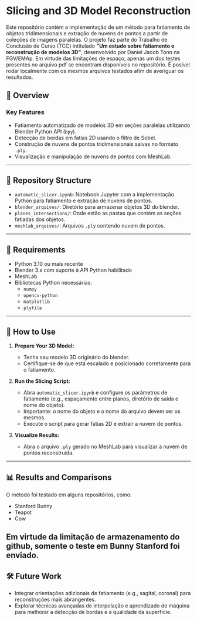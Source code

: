 # Slicing and 3D Model Reconstruction

Este repositório contém a implementação de um método para fatiamento de objetos tridimensionais e extração de nuvens de pontos a partir de coleções de imagens paralelas. O projeto faz parte do Trabalho de Conclusão de Curso (TCC) intitulado **"Um estudo sobre fatiamento e reconstrução de modelos 3D"**, desenvolvido por Daniel Jacob Tonn na FGV/EMAp.
Em virtude das limitações de espaço, apenas um dos testes presentes no arquivo pdf se encontram disponíveis no repositório. É posível rodar localmente com os mesmos arquivos testados afim de averiguar os resultados.

## 📖 Overview

### Key Features
- Fatiamento automatizado de modelos 3D em seções paralelas utilizando Blender Python API (`bpy`).
- Detecção de bordas em fatias 2D usando o filtro de Sobel.
- Construção de nuvens de pontos tridimensionais salvas no formato `.ply`.
- Visualização e manipulação de nuvens de pontos com MeshLab.

---

## 📂 Repository Structure

- `automatic_slicer.ipynb`: Notebook Jupyter com a implementação Python para fatiamento e extração de nuvens de pontos.
- `blender_arquives/`: Diretório para armazenar objetos 3D do blender.
- `planes_intersections/`: Onde estão as pastas que contém as seções fatiadas dos objetos.
- `meshlab_arquives/`: Arquivos `.ply` contendo nuvem de pontos.

---

## 🔧 Requirements

- Python 3.10 ou mais recente
- Blender 3.x com suporte à API Python habilitado
- MeshLab
- Bibliotecas Python necessárias: 
  - `numpy`
  - `opencv-python`
  - `matplotlib`
  - `plyfile`

---

## 🚀 How to Use

1. **Prepare Your 3D Model:**
   - Tenha seu modelo 3D originário do blender.
   - Certifique-se de que está escalado e posicionado corretamente para o fatiamento.

2. **Run the Slicing Script:**
   - Abra `automatic_slicer.ipynb` e configure os parâmetros de fatiamento (e.g., espaçamento entre planos, diretório de saída e nome do objeto).
   - Importante: o nome do objeto e o nome do arquivo devem ser os mesmos.
   - Execute o script para gerar fatias 2D e extrair a nuvem de pontos.

3. **Visualize Results:**
   - Abra o arquivo `.ply` gerado no MeshLab para visualizar a nuvem de pontos reconstruída.

---

## 📊 Results and Comparisons

O método foi testado em alguns repositórios, como:
- Stanford Bunny
- Teapot
- Cow
  
Em virtude da limitação de armazenamento do github, somente o teste em Bunny Stanford foi enviado.
---

## 🛠️ Future Work

- Integrar orientações adicionais de fatiamento (e.g., sagital, coronal) para reconstruções mais abrangentes.
- Explorar técnicas avançadas de interpolação e aprendizado de máquina para melhorar a detecção de bordas e a qualidade da superfície.


